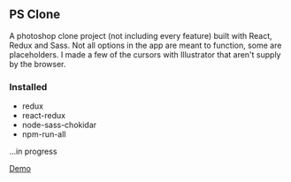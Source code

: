 ## PS Clone

A photoshop clone project (not including every feature) built with React, Redux and Sass. Not all options in the app are meant to function, some are placeholders. I made a few of the cursors with Illustrator that aren't supply by the browser.

### Installed

* redux
* react-redux
* node-sass-chokidar
* npm-run-all

...in progress

[Demo](https://jemcafe.github.io/ps-clone/)